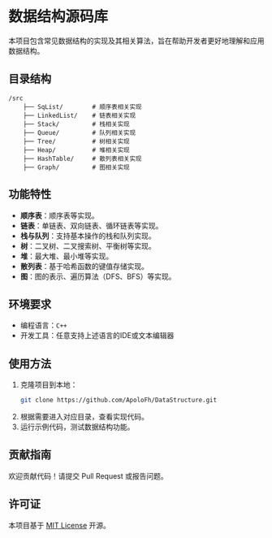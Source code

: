 # 数据结构源码库

本项目包含常见数据结构的实现及其相关算法，旨在帮助开发者更好地理解和应用数据结构。

## 目录结构

```
/src
    ├── SqList/        # 顺序表相关实现
    ├── LinkedList/    # 链表相关实现
    ├── Stack/         # 栈相关实现
    ├── Queue/         # 队列相关实现
    ├── Tree/          # 树相关实现
    ├── Heap/          # 堆相关实现
    ├── HashTable/     # 散列表相关实现
    ├── Graph/         # 图相关实现
```

## 功能特性

- **顺序表**：顺序表等实现。
- **链表**：单链表、双向链表、循环链表等实现。
- **栈与队列**：支持基本操作的栈和队列实现。
- **树**：二叉树、二叉搜索树、平衡树等实现。
- **堆**：最大堆、最小堆等实现。
- **散列表**：基于哈希函数的键值存储实现。
- **图**：图的表示、遍历算法（DFS、BFS）等实现。

## 环境要求

- 编程语言：`C++` 
- 开发工具：任意支持上述语言的IDE或文本编辑器

## 使用方法

1. 克隆项目到本地：
     ```bash
     git clone https://github.com/ApoloFh/DataStructure.git
     ```
2. 根据需要进入对应目录，查看实现代码。
3. 运行示例代码，测试数据结构功能。

## 贡献指南

欢迎贡献代码！请提交 Pull Request 或报告问题。

## 许可证

本项目基于 [MIT License](LICENSE) 开源。